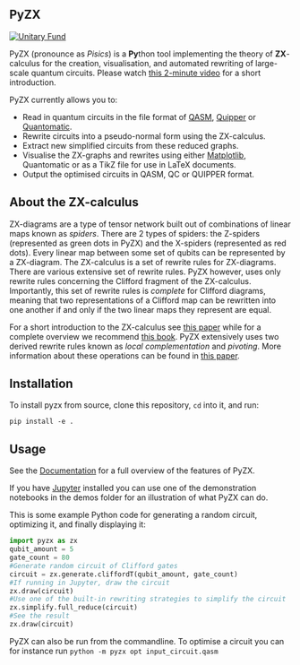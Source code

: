 ## PyZX

[![Unitary Fund](https://img.shields.io/badge/Supported%20By-UNITARY%20FUND-brightgreen.svg?style=for-the-badge)](http://unitary.fund)

PyZX (pronounce as *Pisics*) is a **Py**thon tool implementing the theory of **ZX**-calculus for the creation, visualisation, and automated rewriting of large-scale quantum circuits. Please watch [this 2-minute video](https://www.youtube.com/watch?v=iC-KVdB8pf0) for a short introduction.

PyZX currently allows you to:

* Read in quantum circuits in the file format of [QASM](https://en.wikipedia.org/wiki/OpenQASM), [Quipper](https://www.mathstat.dal.ca/~selinger/quipper/doc/) or [Quantomatic](https://quantomatic.github.io/).
* Rewrite circuits into a pseudo-normal form using the ZX-calculus.
* Extract new simplified circuits from these reduced graphs.
* Visualise the ZX-graphs and rewrites using either [Matplotlib](https://matplotlib.org/), Quantomatic or as a TikZ file for use in LaTeX documents.
* Output the optimised circuits in QASM, QC or QUIPPER format.

## About the ZX-calculus

ZX-diagrams are a type of tensor network built out of combinations of linear maps known as *spiders*. There are 2 types of spiders: the Z-spiders (represented as green dots in PyZX) and the X-spiders (represented as red dots). Every linear map between some set of qubits can be represented by a ZX-diagram.
The ZX-calculus is a set of rewrite rules for ZX-diagrams. There are various extensive set of rewrite rules. PyZX however, uses only rewrite rules concerning the Clifford fragment of the ZX-calculus. Importantly, this set of rewrite rules is *complete* for Clifford diagrams, meaning that two representations of a Clifford map can be rewritten into one another if and only if the two linear maps they represent are equal.

For a short introduction to the ZX-calculus see [this paper](https://arxiv.org/abs/1602.04744) while for a complete overview we recommend [this book](https://www.amazon.com/Picturing-Quantum-Processes-Diagrammatic-Reasoning/dp/110710422X). PyZX extensively uses two derived rewrite rules known as *local complementation* and *pivoting*. More information about these operations can be found in [this paper](https://arxiv.org/abs/1307.7048).


## Installation

To install pyzx from source, clone this repository, `cd` into it, and run:
```
pip install -e .
```


## Usage

See the [Documentation](https://pyzx.readthedocs.io/en/latest/) for a full overview of the features of PyZX.

If you have [Jupyter](https://jupyter.org/) installed you can use one of the demonstration notebooks in the demos folder for an illustration of what PyZX can do.

This is some example Python code for generating a random circuit, optimizing it, and finally displaying it:

```python
import pyzx as zx
qubit_amount = 5
gate_count = 80
#Generate random circuit of Clifford gates
circuit = zx.generate.cliffordT(qubit_amount, gate_count)
#If running in Jupyter, draw the circuit
zx.draw(circuit)
#Use one of the built-in rewriting strategies to simplify the circuit
zx.simplify.full_reduce(circuit)
#See the result
zx.draw(circuit)
```

PyZX can also be run from the commandline. To optimise a circuit you can for instance run
```python -m pyzx opt input_circuit.qasm```